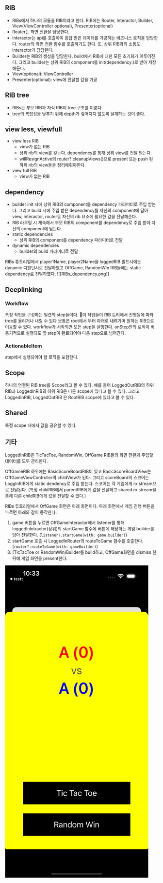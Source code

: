 ## RIB

- RIBs에서 하나의 모듈을 RIB이라고 한다. RIB에는 Router, Interactor, Builder, View(ViewController optional), Presenter(optional)
- Router는 화면 전환을 담당한다.
- Interactor는 api를 호출하여 응답 받은 데이터를 가공하는 비즈니스 로직을 담당한다. router의 화면 전환 함수를 호출하기도 한다. 또, 상위 RIB과의 소통도 interactor가 담당한다.
- Builder는 RIB의 생성을 담당한다. build에서 RIB에 대한 모든 초기화가 이루어진다. 그리고 builder는 상위 RIB의 component를 init(dependency:)로 받아 저장해둔다.
- View(optional): ViewController
- Presenter(optional): view에 전달할 값을 가공

## RIB tree

- RIBs는 부모 RIB과 자식 RIB이 tree 구조를 이룬다.
- tree의 복잡성을 낮추기 위해 depth가 깊어지지 않도록 설계하는 것이 좋다.

## view less, viewfull

- view less RIB
	- view가 없는 RIB
	- 상위 rib의 view를 갖는다. dependency를 통해 상위 view를 전달 받는다.
	- willResignActive의 router?.cleanupViews()으로 present 또는 push 된 하위 rib의 view들을 정리해줘야한다.
- view full RIB
	- view가 없는 RIB

## dependency

- builder init 시에 상위 RIB의 component를 dependency 파라미터로 주입 받는다. 그리고 build 시에 주입 받은 dependency를 자신의 component에 담아 view, interactor, router등 자신의 rib 요소에 필요한 값을 전달해준다.
- RIB 라우팅 시 계속해서 부모 RIB의 component를 dependency로 주입 받아 자신의 component에 담는다.
- static dependencies
	- 상위 RIB의 component를 dependency 파라미터로 전달
- dynamic dependencies
	- builder의 build 파라미터로 전달

RIBs 튜토리얼에서 player1Name, player2Name을 loggedRIB 빌드시에는 dynamic 디펜던시로 전달하였고 OffGame, RandomWin RIB들에는 static dependency로 전달하였다.
![[RIBs_dependency.png]]

## Deeplinking

### Workflow

특정 작업을 구성하는 일련의 step들이다. 이 작업들이 RIB 트리에서 진행됨에 따라 tree를 올리거나 내릴 수 있다 보통은 root에서 부터 아래로 내려가며 원하는 RIB으로 이동할 수 있다. workflow가 시작되면 모든 step을 실행한다. onStep안의 로직이 비동기적으로 실행되도 앞 step이 완료되어야 다음 step으로 넘어간다.

### ActionableItem

step에서 실행되어야 할 로직을 포함한다.

## Scope

하나의 연결된 RIB tree를 Scope라고 볼 수 있다. 예를 들어 LoggedOutRIB의 하위 RIB과 LoggedInRIB의 하위 RIB은 다른 scope에 있다고 볼 수 있다. 그리고 LoggedInRIB, LoggedOutRIB 은 RootRIB scope에 있다고 볼 수 있다.

## Shared

특정 scope 내에서 값을 공유할 수 있다.

## 기타

LoggedInRIB은 TicTacToe, RandomWin, OffGame RIB들의 화면 전환과 주입할 데이터를 모두 관리한다.

OffGameRIB 하위에는 BasicScoreBoardRIB이 있고 BasicScoreBoardView는 OffGameViewController의 childView가 된다. 그리고 scoreBoard의 스코어는 LoggInRIB에게 static dendency로 주입 받는다. 
스코어는 각 게임에게 rx stream으로 전달된다. (특정 childRIB에서 parentRIB에게 값을 전달하고 shared rx stream을 통해 다른 childRIB에게 값을 전달할 수 있다.)

RIBs 튜토리얼에서 OffGame 화면은 아래 화면이다. 아래 화면에서 게임 진행 버튼을 누르면 아래와 같이 동작한다.
1. game 버튼을 누르면 OffGameInteractor에서 listener를 통해 loggedInIntractor(상위)의 startGame 함수에 버튼에 해당하는 게임 builder를 담아 전달한다. (`listener?.startGame(with: game.builder)`) 
2. startGame 호출 시 LoggedInRouter의 routeToGame 함수를 호출한다. (`router?.routeToGame(with: gameBuilder)`)
3. (TicTacToe or RandomWin)Builder를 build하고, OffGame화면을 dismiss 한 뒤에 게임 화면을 present한다.

![OffGame](./image/OffGame.png)
